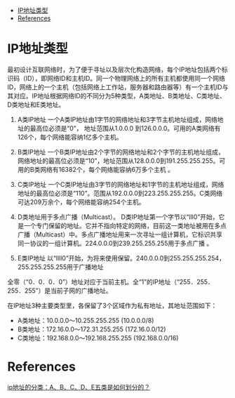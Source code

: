 <!-- MarkdownTOC -->

- [IP地址类型](#ip%E5%9C%B0%E5%9D%80%E7%B1%BB%E5%9E%8B)
- [References](#references)

<!-- /MarkdownTOC -->
# IP地址类型

最初设计互联网络时，为了便于寻址以及层次化构造网络，每个IP地址包括两个标识码（ID），即网络ID和主机ID。同一个物理网络上的所有主机都使用同一个网络ID，网络上的一个主机（包括网络上工作站，服务器和路由器等）有一个主机ID与其对应。IP地址根据网络ID的不同分为5种类型，A类地址、B类地址、C类地址、D类地址和E类地址。

1. A类IP地址 一个A类IP地址由1字节的网络地址和3字节主机地址组成，网络地址的最高位必须是“0”， 地址范围从1.0.0.0 到126.0.0.0。可用的A类网络有126个，每个网络能容纳1亿多个主机。  

2. B类IP地址 一个B类IP地址由2个字节的网络地址和2个字节的主机地址组成，网络地址的最高位必须是“10”，地址范围从128.0.0.0到191.255.255.255。可用的B类网络有16382个，每个网络能容纳6万多个主机 。 

3. C类IP地址 一个C类IP地址由3字节的网络地址和1字节的主机地址组成，网络地址的最高位必须是“110”。范围从192.0.0.0到223.255.255.255。C类网络可达209万余个，每个网络能容纳254个主机。 

4. D类地址用于多点广播（Multicast）。 D类IP地址第一个字节以“lll0”开始，它是一个专门保留的地址。它并不指向特定的网络，目前这一类地址被用在多点广播（Multicast）中。多点广播地址用来一次寻址一组计算机，它标识共享同一协议的一组计算机。224.0.0.0到239.255.255.255用于多点广播 。

5. E类IP地址 以“llll0”开始，为将来使用保留。240.0.0.0到255.255.255.254，255.255.255.255用于广播地址

全零（“0．0．0．0”）地址对应于当前主机。全“1”的IP地址（“255．255．255．255”）是当前子网的广播地址。




在IP地址3种主要类型里，各保留了3个区域作为私有地址，其地址范围如下：
* A类地址：10.0.0.0～10.255.255.255 (10.0.0.0/8)
* B类地址：172.16.0.0～172.31.255.255 (172.16.0.0/12)
* C类地址：192.168.0.0～192.168.255.255 (192.168.0.0/16)



# References
[ip地址的分类：A、B、C、D、E五类是如何划分的？](http://blog.sina.com.cn/s/blog_15b5e88870102wi4w.html)<br/>

